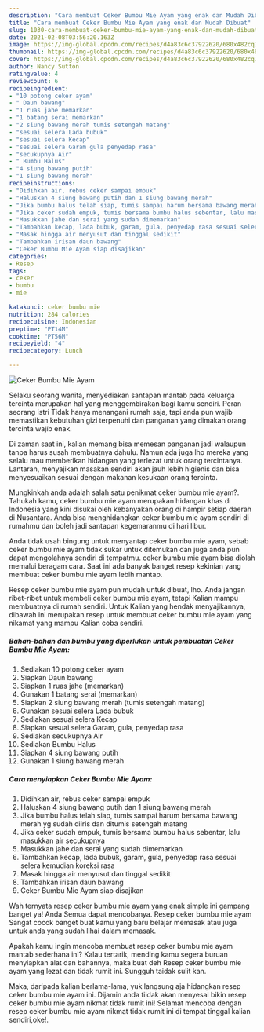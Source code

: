 ```yaml
---
description: "Cara membuat Ceker Bumbu Mie Ayam yang enak dan Mudah Dibuat"
title: "Cara membuat Ceker Bumbu Mie Ayam yang enak dan Mudah Dibuat"
slug: 1030-cara-membuat-ceker-bumbu-mie-ayam-yang-enak-dan-mudah-dibuat
date: 2021-02-08T03:56:20.163Z
image: https://img-global.cpcdn.com/recipes/d4a83c6c37922620/680x482cq70/ceker-bumbu-mie-ayam-foto-resep-utama.jpg
thumbnail: https://img-global.cpcdn.com/recipes/d4a83c6c37922620/680x482cq70/ceker-bumbu-mie-ayam-foto-resep-utama.jpg
cover: https://img-global.cpcdn.com/recipes/d4a83c6c37922620/680x482cq70/ceker-bumbu-mie-ayam-foto-resep-utama.jpg
author: Nancy Sutton
ratingvalue: 4
reviewcount: 6
recipeingredient:
- "10 potong ceker ayam"
- " Daun bawang"
- "1 ruas jahe memarkan"
- "1 batang serai memarkan"
- "2 siung bawang merah tumis setengah matang"
- "sesuai selera Lada bubuk"
- "sesuai selera Kecap"
- "sesuai selera Garam gula penyedap rasa"
- "secukupnya Air"
- " Bumbu Halus"
- "4 siung bawang putih"
- "1 siung bawang merah"
recipeinstructions:
- "Didihkan air, rebus ceker sampai empuk"
- "Haluskan 4 siung bawang putih dan 1 siung bawang merah"
- "Jika bumbu halus telah siap, tumis sampai harum bersama bawang merah yg sudah diiris dan ditumis setengah matang"
- "Jika ceker sudah empuk, tumis bersama bumbu halus sebentar, lalu masukkan air secukupnya"
- "Masukkan jahe dan serai yang sudah dimemarkan"
- "Tambahkan kecap, lada bubuk, garam, gula, penyedap rasa sesuai selera kemudian koreksi rasa"
- "Masak hingga air menyusut dan tinggal sedikit"
- "Tambahkan irisan daun bawang"
- "Ceker Bumbu Mie Ayam siap disajikan"
categories:
- Resep
tags:
- ceker
- bumbu
- mie

katakunci: ceker bumbu mie 
nutrition: 284 calories
recipecuisine: Indonesian
preptime: "PT14M"
cooktime: "PT56M"
recipeyield: "4"
recipecategory: Lunch

---
```



![Ceker Bumbu Mie Ayam](https://img-global.cpcdn.com/recipes/d4a83c6c37922620/680x482cq70/ceker-bumbu-mie-ayam-foto-resep-utama.jpg)

Selaku seorang wanita, menyediakan santapan mantab pada keluarga tercinta merupakan hal yang menggembirakan bagi kamu sendiri. Peran seorang istri Tidak hanya menangani rumah saja, tapi anda pun wajib memastikan kebutuhan gizi terpenuhi dan panganan yang dimakan orang tercinta wajib enak.

Di zaman  saat ini, kalian memang bisa memesan panganan jadi walaupun tanpa harus susah membuatnya dahulu. Namun ada juga lho mereka yang selalu mau memberikan hidangan yang terlezat untuk orang tercintanya. Lantaran, menyajikan masakan sendiri akan jauh lebih higienis dan bisa menyesuaikan sesuai dengan makanan kesukaan orang tercinta. 



Mungkinkah anda adalah salah satu penikmat ceker bumbu mie ayam?. Tahukah kamu, ceker bumbu mie ayam merupakan hidangan khas di Indonesia yang kini disukai oleh kebanyakan orang di hampir setiap daerah di Nusantara. Anda bisa menghidangkan ceker bumbu mie ayam sendiri di rumahmu dan boleh jadi santapan kegemaranmu di hari libur.

Anda tidak usah bingung untuk menyantap ceker bumbu mie ayam, sebab ceker bumbu mie ayam tidak sukar untuk ditemukan dan juga anda pun dapat mengolahnya sendiri di tempatmu. ceker bumbu mie ayam bisa diolah memalui beragam cara. Saat ini ada banyak banget resep kekinian yang membuat ceker bumbu mie ayam lebih mantap.

Resep ceker bumbu mie ayam pun mudah untuk dibuat, lho. Anda jangan ribet-ribet untuk membeli ceker bumbu mie ayam, tetapi Kalian mampu membuatnya di rumah sendiri. Untuk Kalian yang hendak menyajikannya, dibawah ini merupakan resep untuk membuat ceker bumbu mie ayam yang nikamat yang mampu Kalian coba sendiri.

<!--inarticleads1-->

##### Bahan-bahan dan bumbu yang diperlukan untuk pembuatan Ceker Bumbu Mie Ayam:

1. Sediakan 10 potong ceker ayam
1. Siapkan  Daun bawang
1. Siapkan 1 ruas jahe (memarkan)
1. Gunakan 1 batang serai (memarkan)
1. Siapkan 2 siung bawang merah (tumis setengah matang)
1. Gunakan sesuai selera Lada bubuk
1. Sediakan sesuai selera Kecap
1. Siapkan sesuai selera Garam, gula, penyedap rasa
1. Sediakan secukupnya Air
1. Sediakan  Bumbu Halus
1. Siapkan 4 siung bawang putih
1. Gunakan 1 siung bawang merah




<!--inarticleads2-->

##### Cara menyiapkan Ceker Bumbu Mie Ayam:

1. Didihkan air, rebus ceker sampai empuk
1. Haluskan 4 siung bawang putih dan 1 siung bawang merah
1. Jika bumbu halus telah siap, tumis sampai harum bersama bawang merah yg sudah diiris dan ditumis setengah matang
1. Jika ceker sudah empuk, tumis bersama bumbu halus sebentar, lalu masukkan air secukupnya
1. Masukkan jahe dan serai yang sudah dimemarkan
1. Tambahkan kecap, lada bubuk, garam, gula, penyedap rasa sesuai selera kemudian koreksi rasa
1. Masak hingga air menyusut dan tinggal sedikit
1. Tambahkan irisan daun bawang
1. Ceker Bumbu Mie Ayam siap disajikan




Wah ternyata resep ceker bumbu mie ayam yang enak simple ini gampang banget ya! Anda Semua dapat mencobanya. Resep ceker bumbu mie ayam Sangat cocok banget buat kamu yang baru belajar memasak atau juga untuk anda yang sudah lihai dalam memasak.

Apakah kamu ingin mencoba membuat resep ceker bumbu mie ayam mantab sederhana ini? Kalau tertarik, mending kamu segera buruan menyiapkan alat dan bahannya, maka buat deh Resep ceker bumbu mie ayam yang lezat dan tidak rumit ini. Sungguh taidak sulit kan. 

Maka, daripada kalian berlama-lama, yuk langsung aja hidangkan resep ceker bumbu mie ayam ini. Dijamin anda tiidak akan menyesal bikin resep ceker bumbu mie ayam nikmat tidak rumit ini! Selamat mencoba dengan resep ceker bumbu mie ayam nikmat tidak rumit ini di tempat tinggal kalian sendiri,oke!.

